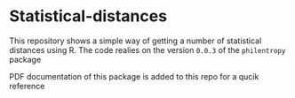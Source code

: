 # Statistical-distances

This repository shows a simple way of getting a number of statistical distances using R. The code realies on the version `0.0.3` of the `philentropy` package

PDF documentation of this package is added to this repo for a qucik reference

